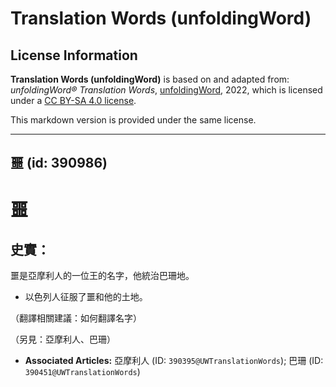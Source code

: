 # Translation Words (unfoldingWord)

## License Information

**Translation Words (unfoldingWord)** is based on and adapted from: _unfoldingWord® Translation Words_, [unfoldingWord](https://unfoldingword.org/utw), 2022, which is licensed under a [CC BY-SA 4.0 license](https://creativecommons.org/licenses/by-sa/4.0/legalcode.en).

This markdown version is provided under the same license.



--------------------------------

## 噩 (id: 390986)

噩
=

史實：
---

噩是亞摩利人的一位王的名字，他統治巴珊地。

* 以色列人征服了噩和他的土地。

（翻譯相關建議：如何翻譯名字）

（另見：亞摩利人、巴珊）

* **Associated Articles:** 亞摩利人 (ID: `390395@UWTranslationWords`); 巴珊 (ID: `390451@UWTranslationWords`)

